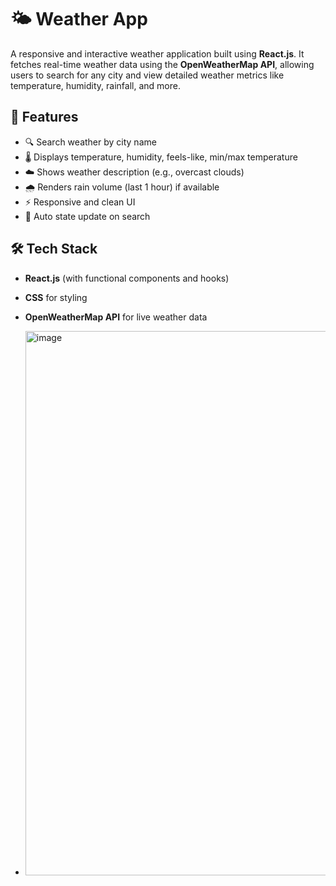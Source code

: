 # 🌤️ Weather App

A responsive and interactive weather application built using **React.js**. It fetches real-time weather data using the **OpenWeatherMap API**, allowing users to search for any city and view detailed weather metrics like temperature, humidity, rainfall, and more.

## 🚀 Features

- 🔍 Search weather by city name
- 🌡️ Displays temperature, humidity, feels-like, min/max temperature
- ☁️ Shows weather description (e.g., overcast clouds)
- 🌧️ Renders rain volume (last 1 hour) if available
- ⚡ Responsive and clean UI
- 🔄 Auto state update on search

## 🛠️ Tech Stack

- **React.js** (with functional components and hooks)
- **CSS** for styling
- **OpenWeatherMap API** for live weather data

- <img width="1896" height="871" alt="image" src="https://github.com/user-attachments/assets/e4dba947-333d-4f3a-8044-e287466e1db0" />

